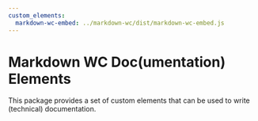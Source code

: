 ```yaml
---
custom_elements:
  markdown-wc-embed: ../markdown-wc/dist/markdown-wc-embed.js
---
```


# Markdown WC Doc(umentation) Elements

This package provides a set of custom elements that can be used to write (technical) documentation. 

<markdown-wc-embed src="./src/doc-embed.md"></markdown-wc-embed>